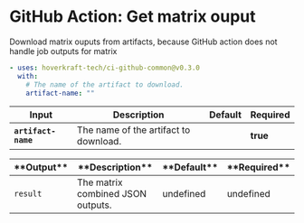 <!-- start title -->

# GitHub Action: Get matrix ouput

<!-- end title -->
<!-- start description -->

Download matrix ouputs from artifacts, because GitHub action does not handle job outputs for matrix

<!-- end description -->
<!-- start contents -->
<!-- end contents -->
<!-- start usage -->

```yaml
- uses: hoverkraft-tech/ci-github-common@v0.3.0
  with:
    # The name of the artifact to download.
    artifact-name: ""
```

<!-- end usage -->
<!-- start inputs -->

| **Input**                      | **Description**                       | **Default** | **Required** |
| ------------------------------ | ------------------------------------- | ----------- | ------------ |
| **<code>artifact-name</code>** | The name of the artifact to download. |             | **true**     |

<!-- end inputs -->
<!-- start outputs -->

| \***\*Output\*\***  | \***\*Description\*\***           | \***\*Default\*\*** | \***\*Required\*\*** |
| ------------------- | --------------------------------- | ------------------- | -------------------- |
| <code>result</code> | The matrix combined JSON outputs. | undefined           | undefined            |

<!-- end outputs -->
<!-- start [.github/ghadocs/examples/] -->
<!-- end [.github/ghadocs/examples/] -->
